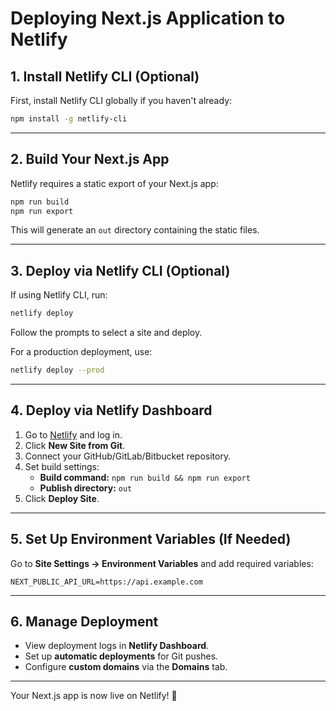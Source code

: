 # Deploying Next.js Application to Netlify

## **1. Install Netlify CLI (Optional)**

First, install Netlify CLI globally if you haven't already:

```sh
npm install -g netlify-cli
```

---

## **2. Build Your Next.js App**

Netlify requires a static export of your Next.js app:

```sh
npm run build
npm run export
```

This will generate an `out` directory containing the static files.

---

## **3. Deploy via Netlify CLI (Optional)**

If using Netlify CLI, run:

```sh
netlify deploy
```

Follow the prompts to select a site and deploy.

For a production deployment, use:

```sh
netlify deploy --prod
```

---

## **4. Deploy via Netlify Dashboard**

1. Go to [Netlify](https://app.netlify.com/) and log in.
2. Click **New Site from Git**.
3. Connect your GitHub/GitLab/Bitbucket repository.
4. Set build settings:
   - **Build command:** `npm run build && npm run export`
   - **Publish directory:** `out`
5. Click **Deploy Site**.

---

## **5. Set Up Environment Variables (If Needed)**

Go to **Site Settings → Environment Variables** and add required variables:

```
NEXT_PUBLIC_API_URL=https://api.example.com
```

---

## **6. Manage Deployment**

- View deployment logs in **Netlify Dashboard**.
- Set up **automatic deployments** for Git pushes.
- Configure **custom domains** via the **Domains** tab.

---

Your Next.js app is now live on Netlify! 🚀
